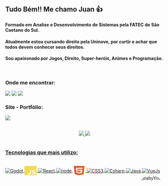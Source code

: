 
## Tudo Bém!! Me chamo Juan 👍 <br/>

<h4>Formado em Analise e Desenvolvimento de Sistemas pela FATEC de São Caetano do Sul.</h4> 
<h4>Atualmente estou cursando direito pela Uninove, por curtir e achar que todos devem conhecer seus direitos.</h4>
<h4>Sou apaixonado por Jogos, Direito, Super-heróis, Animes e Programação.</h4><br/>

### Onde me encontrar: 
<div>
    <a href="https://www.instagram.com/juanzcc/" target="_blank"><img src="https://img.shields.io/badge/Instagram-E4405F?style=for-the-badge&logo=instagram&logoColor=white" target="_blank"></a>
    <a href="https://www.linkedin.com/in/juan-zamarrenho-carvalho-correa-9723bb150/" target="_blank"><img src="https://img.shields.io/badge/LinkedIn-0077B5?style=for-the-badge&logo=linkedin&logoColor=white" target="_blank"></a>
    <a href="https://steamcommunity.com/profiles/76561198002819963" target="_blank"><img src="https://img.shields.io/badge/Steam-000000?style=for-the-badge&logo=steam&logoColor=white" target="_blank"></a>
</div>

### Site - Portfólio:
<div>
    <a href="https://juanzcc.netlify.app" target="_blank"><img src="https://img.shields.io/website-up-down-green-red/http/monip.org.svg" target="_blank"></a>
</div>

## 

<div align="center">
  <a href="https://github.com/juanzcc">
  <img height="160em" src="https://github-readme-stats.vercel.app/api?username=juanzcc&show_icons=true&theme=tokyonight&include_all_commits=true&count_private=true"/>
  <img height="160em" src="https://github-readme-stats.vercel.app/api/top-langs/?username=juanzcc&layout=compact&langs_count=7&theme=tokyonight"/>
</div> <br/>

### Tecnologias que mais utilizo:

<div style="display: inline_block"><br>
  <img align="center" alt="Godot" height="30" width="40" src="https://cdn.jsdelivr.net/gh/devicons/devicon/icons/godot/godot-original.svg">
  <img align="center" alt="Js" height="30" width="40" src="https://raw.githubusercontent.com/devicons/devicon/master/icons/javascript/javascript-plain.svg">
  <img align="center" alt="React" height="30" width="40" src="https://cdn.jsdelivr.net/gh/devicons/devicon/icons/react/react-original.svg">
  <img align="center" alt="node" height="30" width="40" src="https://cdn.jsdelivr.net/gh/devicons/devicon/icons/nodejs/nodejs-original.svg">
  <img align="center" alt="HTML" height="30" width="40" src="https://raw.githubusercontent.com/devicons/devicon/master/icons/html5/html5-original.svg">
  <img align="center" alt="CSS3" height="30" width="40" src="https://cdn.jsdelivr.net/gh/devicons/devicon/icons/css3/css3-original.svg">
  <img align="center" alt="Csharp" height="30" width="40" src="https://cdn.jsdelivr.net/gh/devicons/devicon/icons/csharp/csharp-original.svg">
  <img align="center" alt="Java" height="30" width="40" src="https://img.icons8.com/color/48/000000/java-coffee-cup-logo.png">
  <img align="center" alt="VueJs" height="30" width="40" src="https://cdn.jsdelivr.net/gh/devicons/devicon/icons/vuejs/vuejs-original.svg">
  <img align="right" alt="BabyYoda" height="100" style="border-radius:50px;" src="https://acegif.com/wp-content/gif/baby-yoda-1.gif">
</div>

##
